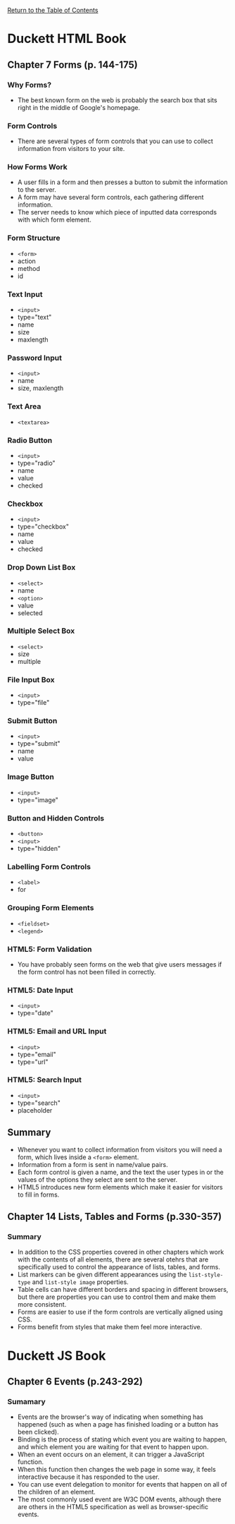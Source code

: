 [Return to the Table of Contents](README.md)

# Duckett HTML Book
 ## Chapter 7 Forms (p. 144-175)
  ### Why Forms?
  - The best known form on the web is probably the search box that sits right in the middle of Google's homepage.
  ### Form Controls
  - There are several types of form controls that you can use to collect information from visitors to your site.
  ### How Forms Work
  - A user fills in a form and then presses a button to submit the information to the server.
  - A form may have several form controls, each gathering different information.
  - The server needs to know which piece of inputted data corresponds with which form element.
  ### Form Structure
  - `<form>`
   - action
   - method
   - id
  ### Text Input
  - `<input>`
   - type="text"
   - name
   - size
   - maxlength 
  ### Password Input
   - `<input>`
   - name
   - size, maxlength
  ### Text Area
   - `<textarea>`
  ### Radio Button
   - `<input>`
   - type="radio"
   - name
   - value
   - checked
  ### Checkbox
   - `<input>`
   - type="checkbox"
   - name
   - value
   - checked
  ### Drop Down List Box
   - `<select>`
   - name
   - `<option>`
   - value
   - selected
  ### Multiple Select Box
   - `<select>`
   - size
   - multiple
  ### File Input Box
  - `<input>`
  - type="file"
  ### Submit Button
  - `<input>`
  - type="submit"
  - name
  - value
  ### Image Button
  - `<input>`
  - type="image"
  ### Button and Hidden Controls
  - `<button>`
  - `<input>`
  - type="hidden"
  ### Labelling Form Controls
  - `<label>`
  - for
  ### Grouping Form Elements
  - `<fieldset>`
  - `<legend>`
  ### HTML5: Form Validation
  - You have probably seen forms on the web that give users messages if the form control has not been filled in correctly.
  ### HTML5: Date Input
  - `<input>`
  - type="date"
  ### HTML5: Email and URL Input
  - `<input>`
  - type="email"
  - type="url"
  ### HTML5: Search Input
  - `<input>`
  - type="search"
  - placeholder
 ## Summary
  - Whenever you want to collect information from visitors you will need a form, which lives inside a `<form>` element.
  - Information from a form is sent in name/value pairs.
  - Each form control is given a name, and the text the user types in or the values of the options they select are sent to the server.
  - HTML5 introduces new form elements which make it easier for visitors to fill in forms.

 ## Chapter 14 Lists, Tables and Forms (p.330-357)
  ### Summary
   - In addition to the CSS properties covered in other chapters which work with the contents of all elements, there are several otehrs that are specifically used to control the appearance of lists, tables, and forms.
   - List markers can be given different appearances using the `list-style-type` and `list-style image` properties.
   - Table cells can have different borders and spacing in different browsers, but there are properties you can use to control them and make them more consistent.
   - Forms are easier to use if the form controls are vertically aligned using CSS.
   - Forms benefit from styles that make them feel more interactive.


# Duckett JS Book
 ## Chapter 6 Events (p.243-292)
  ### Sumamary
  - Events are the browser's way of indicating when something has happened (such as when a page has finished loading or a button has been clicked).
  - Binding is the process of stating which event you are waiting to happen, and which element you are waiting for that event to happen upon.
  - When an event occurs on an element, it can trigger a JavaScript function.
  - When this function then changes the web page in some way, it feels interactive because it has responded to the user.
  - You can use event delegation to monitor for events that happen on all of the children of an element.
  - The most commonly used event are W3C DOM events, although there are others in the HTML5 specification as well as browser-specific events.